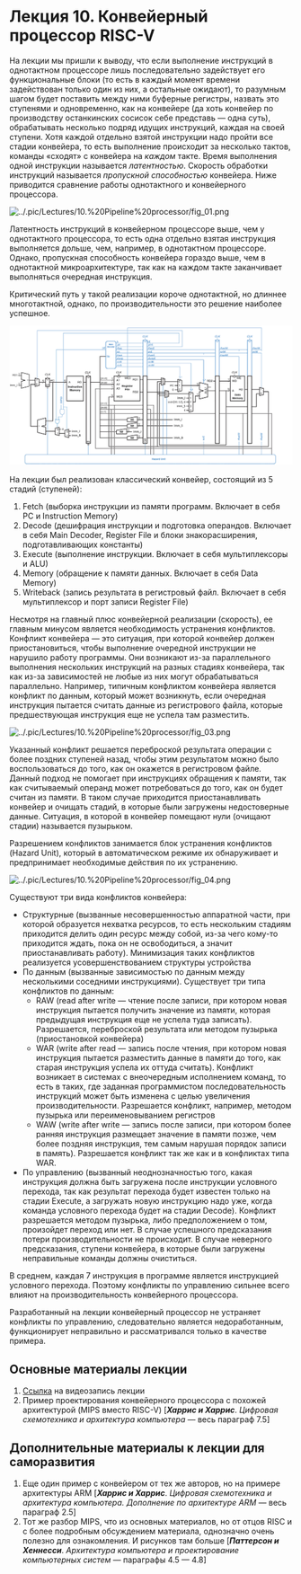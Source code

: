 # Лекция 10. Конвейерный процессор RISC-V

На лекции мы пришли к выводу, что если выполнение инструкций в однотактном процессоре лишь последовательно задействует его функциональные блоки (то есть в каждый момент времени задействован только один из них, а остальные ожидают), то разумным шагом будет поставить между ними буферные регистры, назвать это ступенями и одновременно, как на конвейере (да хоть конвейер по производству останкинских сосисок себе представь — одна суть), обрабатывать несколько подряд идущих инструкций, каждая на своей ступени. Хотя каждой отдельно взятой инструкции надо пройти все стадии конвейера, то есть выполнение происходит за несколько тактов, команды «сходят» с конвейера на *каждом* такте. Время выполнения одной инструкции называется *латентностью*. Скорость обработки инструкций называется *пропускной способностью* конвейера. Ниже приводится сравнение работы однотактного и конвейерного процессора.

![../.pic/Lectures/10.%20Pipeline%20processor/fig_01.png](../.pic/Lectures/10.%20Pipeline%20processor/fig_01.png)

Латентность инструкций в конвейерном процессоре выше, чем у однотактного процессора, то есть одна отдельно взятая инструкция выполняется дольше, чем, например, в однотактном процессоре. Однако, пропускная способность конвейера гораздо выше, чем в однотактной микроархитектуре, так как на каждом такте заканчивает выполняться очередная инструкция.

Критический путь у такой реализации короче однотактной, но длиннее многотактной, однако, по производительности это решение наиболее успешное.

![../.pic/Lectures/10.%20Pipeline%20processor/fig_02.png](../.pic/Lectures/10.%20Pipeline%20processor/fig_02.png)

На лекции был реализован классический конвейер, состоящий из 5 стадий (ступеней):

1. Fetch (выборка инструкции из памяти программ. Включает в себя PC и Instruction Memory)
2. Decode (дешифрация инструкции и подготовка операндов. Включает в себя Main Decoder, Register File и блоки знакорасширения, подготавливающих константы)
3. Execute (выполнение инструкции. Включает в себя мультиплексоры и ALU)
4. Memory (обращение к памяти данных. Включает в себя Data Memory)
5. Writeback (запись результата в регистровый файл. Включает в себя мультиплексор и порт записи Register File)

Несмотря на главный плюс конвейерной реализации (скорость), ее главным минусом является необходимость устранения конфликтов. Конфликт конвейера — это ситуация, при которой конвейер должен приостановиться, чтобы выполнение очередной инструкции не нарушило работу программы. Они возникают из-за параллельного выполнения нескольких инструкций на разных стадиях конвейера, так как из-за зависимостей не любые из них могут обрабатываться параллельно. Например, типичным конфликтом конвейера является конфликт по данным, который может возникнуть, если очередная инструкция пытается считать данные из регистрового файла, которые предшествующая инструкция еще не успела там разместить.

![../.pic/Lectures/10.%20Pipeline%20processor/fig_03.png](../.pic/Lectures/10.%20Pipeline%20processor/fig_03.png)

Указанный конфликт решается переброской результата операции с более поздних ступеней назад, чтобы этим результатом можно было воспользоваться до того, как он окажется в регистровом файле. Данный подход не помогает при инструкциях обращения к памяти, так как считываемый операнд может потребоваться до того, как он будет считан из памяти. В таком случае приходится приостанавливать конвейер и очищать стадий, в которые были загружены недостоверные данные. Ситуация, в которой в конвейер помещают нули (очищают стадии) называется пузырьком.

Разрешением конфликтов занимается блок устранения конфликтов (Hazard Unit), который в автоматическом режиме их обнаруживает и предпринимает необходимые действия по их устранению.

![../.pic/Lectures/10.%20Pipeline%20processor/fig_04.png](../.pic/Lectures/10.%20Pipeline%20processor/fig_04.png)

Существуют три вида конфликтов конвейера:

- Структурные (вызванные несовершенностью аппаратной части, при которой образуется нехватка ресурсов, то есть нескольким стадиям приходится делить один ресурс между собой, из-за чего кому-то приходится ждать, пока он не освободиться, а значит приостанавливать работу). Минимизация таких конфликтов реализуется усовершенствованием структуры устройства
- По данным (вызванные зависимостью по данным между несколькими соседними инструкциями). Существует три типа конфликтов по данным:
  - RAW (read after write — чтение после записи, при котором новая инструкция пытается получить значение из памяти, которая предыдущая инструкция еще не успела туда записать). Разрешается, переброской результата или методом пузырька (приостановкой конвейера)
  - WAR (write after read — запись после чтения, при котором новая инструкция пытается разместить данные в памяти до того, как старая инструкция успела их оттуда считать). Конфликт возникает в системах с внеочередным исполнением команд, то есть в таких, где заданная программистом последовательность инструкций может быть изменена с целью увеличения производительности. Разрешается конфликт, например, методом пузырька или переименовыванием регистров
  - WAW (write after write — запись после записи, при котором более ранняя инструкция размещает значение в памяти позже, чем более поздняя инструкция, тем самым нарушая порядок записи в память). Разрешается конфликт так же как и в конфликтах типа WAR.
- По управлению (вызванный неоднозначностью того, какая инструкция должна быть загружена после инструкции условного перехода, так как результат перехода будет известен только на стадии Execute, а загружать новую инструкцию надо уже, когда команда условного перехода будет на стадии Decode). Конфликт разрешается методом пузырька, либо предположением о том, произойдет переход или нет. В случае успешного предсказания потери производительности не происходит. В случае неверного предсказания, ступени конвейера, в которые были загружены неправильные команды должны очиститься.

В среднем, каждая 7 инструкция в программе является инструкцией условного перехода. Поэтому конфликты по управлению сильнее всего влияют на производительность конвейерного процессора.

Разработанный на лекции конвейерный процессор не устраняет конфликты по управлению, следовательно является недоработанным, функционирует неправильно и рассматривался только в качестве примера.

## Основные материалы лекции

1. [Ссылка](https://www.youtube.com/watch?v=NmWBUrUmI3E) на видеозапись лекции
2. Пример проектирования конвейерного процессора с похожей архитектурой (MIPS вместо RISC-V) [***Харрис и Харрис***. *Цифровая схемотехника и архитектура компьютера* — весь параграф 7.5]

## Дополнительные материалы к лекции для саморазвития

1. Еще один пример с конвейером от тех же авторов, но на примере архитектуры ARM [***Харрис и Харрис***. *Цифровая схемотехника и архитектура компьютера. Дополнение по архитектуре ARM —* весь параграф 2.5]
2. Тот же разбор MIPS, что из основных материалов, но от отцов RISC и с более подробным обсуждением материала, однозначно очень полезно для ознакомления. И рисунков там больше [***Паттерсон и Хеннесси***. *Архитектура компьютера и проектирование компьютерных систем* — параграфы 4.5 — 4.8]
